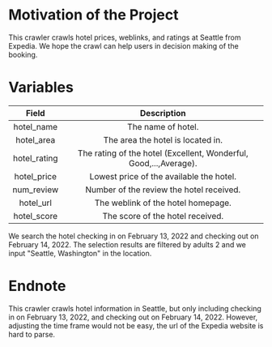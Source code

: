 # Motivation of the Project

This crawler crawls hotel prices, weblinks, and ratings at Seattle from Expedia. We hope the crawl can help users in decision making of the booking.



# Variables

|    Field     |                         Description                          |
| :----------: | :----------------------------------------------------------: |
|  hotel_name  |                      The name of hotel.                      |
|  hotel_area  |              The area the hotel is located in.               |
| hotel_rating | The rating of the hotel (Excellent, Wonderful, Good,...,Average). |
| hotel_price  |           Lowest price of the available the hotel.           |
|  num_review  |           Number of the review the hotel received.           |
|  hotel_url   |              The weblink of the hotel homepage.              |
| hotel_score  |               The score of the hotel received.               |

We search the hotel checking in on February 13, 2022 and checking out on February 14, 2022. The selection results are filtered by adults 2 and we input "Seattle, Washington" in the location. 



# Endnote

This crawler crawls hotel information in Seattle, but only including checking in on February 13, 2022, and checking out on February 14, 2022. However, adjusting the time frame would not be easy, the url of the Expedia website is hard to parse. 



